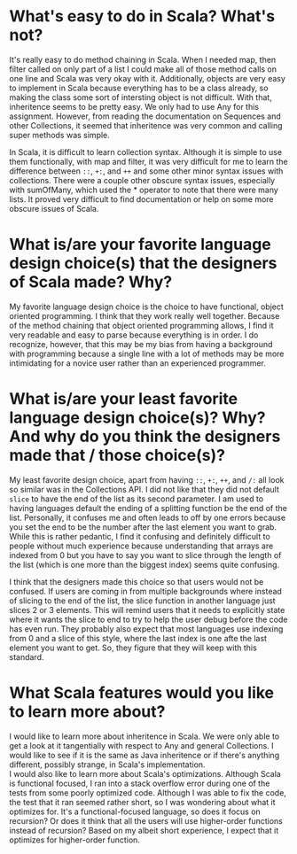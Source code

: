 # What's easy to do in Scala? What's not?
It's really easy to do method chaining in Scala. When I needed map, then filter called on only part of a list
I could make all of those method calls on one line and Scala was very okay with it. Additionally, objects 
are very easy to implement in Scala because everything has to be a class already, so making the class some sort
of intersting object is not difficult. With that, inheritence seems to be pretty easy. We only had to use Any for
this assignment. However, from reading the documentation on Sequences and other Collections, it seemed that 
inheritence was very common and calling super methods was simple.

In Scala, it is difficult to learn collection syntax. Although it is simple to use them functionally, with map and
filter, it was very difficult for me to learn the difference between `::`, `+:`, and `++` and some other minor syntax
issues with collections. There were a couple other obscure syntax issues, especially with sumOfMany, which used the *
operator to note that there were many lists. It proved very difficult to find documentation or help on some more
obscure issues of Scala.

# What is/are your favorite language design choice(s) that the designers of Scala made? Why?
My favorite language design choice is the choice to have functional, object oriented programming. I think that they
work really well together. Because of the method chaining that object oriented programming allows, I find it very
readable and easy to parse because everything is in order. I do recognize, however, that this may be my bias from
having a background with programming because a single line with a lot of methods may be more intimidating for a novice
user rather than an experienced programmer.

# What is/are your least favorite language design choice(s)? Why? And why do you think the designers made that / those choice(s)?
My least favorite design choice, apart from having `::`, `+:`, `++`, and `/:` all look so similar was in the Collections
API. I did not like that they did not default `slice` to have the end of the list as its second parameter. I am used to
having languages default the ending of a splitting function be the end of the list. Personally, it confuses me and often
leads to off by one errors because you set the end to be the number after the last element you want to grab. While this
is rather pedantic, I find it confusing and definitely difficult to people without much experience because understanding
that arrays are indexed from 0 but you have to say you want to slice through the length of the list (which is one more than
the biggest index) seems quite confusing.

I think that the designers made this choice so that users would not be confused. If users are coming in from multiple backgrounds
where instead of slicing to the end of the list, the slice function in another language just slices 2 or 3 elements. This
will remind users that it needs to explicitly state where it wants the slice to end to try to help the user debug before
the code has even run. They probably also expect that most languages use indexing from 0 and a slice of this style, where
the last index is one afte the last element you want to get. So, they figure that they will keep with this standard.

# What Scala features would you like to learn more about?
I would like to learn more about inheritence in Scala. We were only able to get a look at it tangentially with respect to Any
and general Collections. I would like to see if it is the same as Java inheritence or if there's anything different, possibly
strange, in Scala's implementation.  
I would also like to learn more about Scala's optimizations. Although Scala is functional focused, I ran into a stack overflow
error during one of the tests from some poorly optimized code. Although I was able to fix the code, the test that it ran seemed
rather short, so I was wondering about what it optimizes for. It's a functional-focused language, so does it focus on recursion?
Or does it think that all the users will use higher-order functions instead of recursion? Based on my albeit short experience, I 
expect that it optimizes for higher-order function.
